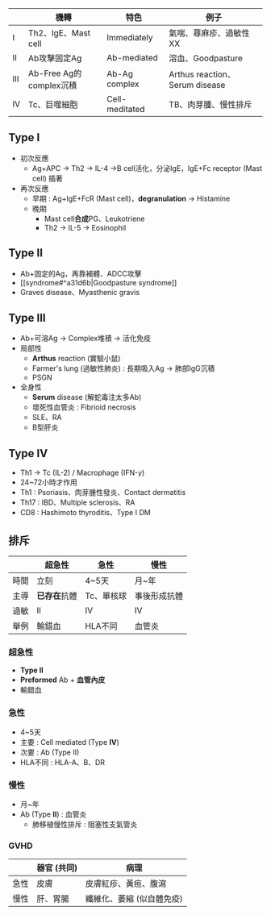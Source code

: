 |          | 機轉                    | 特色           | 例子                           |
|----------|-------------------------|----------------|--------------------------------|
|  I   | Th2、IgE、Mast cell     | Immediately    | 氣喘、蕁麻疹、過敏性XX         |
|  II  | Ab攻擊固定Ag            | Ab-mediated    | 溶血、Goodpasture              |
| III | Ab-Free Ag的complex沉積 | Ab-Ag complex  | Arthus reaction、Serum disease |
|  IV  | Tc、巨噬細胞            | Cell-meditated | TB、肉芽腫、慢性排斥           |
## Type I
- 初次反應
	- Ag+APC -> Th2 -> IL-4 ->B cell活化，分泌IgE，IgE+Fc receptor (Mast cell) 插著
- 再次反應
	- 早期 : Ag+IgE+FcR (Mast cell)，**degranulation** -> Histamine
	- 晚期
		- Mast cell**合成**PG、Leukotriene
		- Th2 -> IL-5 -> Eosinophil
## Type II
- Ab+固定的Ag，再靠補體、ADCC攻擊
- [[syndrome#^a31d6b|Goodpasture syndrome]]
- Graves disease、Myasthenic gravis
## Type III
- Ab+可溶Ag -> Complex堆積 -> 活化免疫
- 局部性
	- **Arthus** reaction (實驗小鼠)
	- Farmer's lung (過敏性肺炎) : 長期吸入Ag -> 肺部IgG沉積
	- PSGN
- 全身性
	- **Serum** disease (解蛇毒注太多Ab)
	- 壞死性血管炎 : Fibrioid necrosis
	- SLE、RA
	- B型肝炎
## Type IV
- Th1 -> Tc (IL-2) / Macrophage (IFN-$\gamma$)
- 24~72小時才作用
- Th1 : Psoriasis、肉芽腫性發炎、Contact dermatitis
- Th17 : IBD、Multiple sclerosis、RA
- CD8 : Hashimoto thyroditis、Type I DM
## 排斥
|  | 超急性 | 急性 | 慢性 |
| ---- | ---- | ---- | ---- |
| 時間 | 立刻 | 4~5天 | 月~年 |
| 主導 | **已存在**抗體 | Tc、單核球 | 事後形成抗體 |
| 過敏 | II | IV | IV |
| 舉例 | 輸錯血 | HLA不同 | 血管炎 |
### 超急性
- **Type II**
- **Preformed** Ab + **血管內皮**
- 輸錯血
### 急性
- 4~5天
- 主要 : Cell mediated (Type **IV**)
- 次要 : Ab (Type II)
- HLA不同 : HLA-A、B、DR
### 慢性
- 月~年
- Ab (Type **II**) : 血管炎
	- 肺移植慢性排斥 : 阻塞性支氣管炎
### GVHD
|      | 器官 (共同) | 病理                      |
|------|-------------|---------------------------|
| 急性 | 皮膚        | 皮膚紅疹、黃疸、腹瀉      |
| 慢性 | 肝、胃腸    | 纖維化、萎縮 (似自體免疫) |